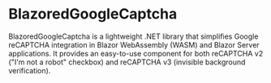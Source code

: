 # BlazoredGoogleCaptcha
BlazoredGoogleCaptcha is a lightweight .NET library that simplifies Google reCAPTCHA integration in Blazor WebAssembly (WASM) and Blazor Server applications. It provides an easy-to-use component for both reCAPTCHA v2 ("I'm not a robot" checkbox) and reCAPTCHA v3 (invisible background verification).
